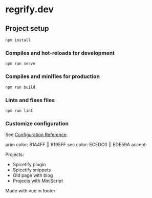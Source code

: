 # regrify.dev

## Project setup
```
npm install
```

### Compiles and hot-reloads for development
```
npm run serve
```

### Compiles and minifies for production
```
npm run build
```

### Lints and fixes files
```
npm run lint
```

### Customize configuration
See [Configuration Reference](https://cli.vuejs.org/config/).


prim color: 81A4FF || 8195FF
sec color: ECEDC0 || EDE59A
accent:

Projects:

- Spicetify plugin
- Spicetify snippets
- Old page with blog
- Projects with MiniScript

Made with vue in footer
